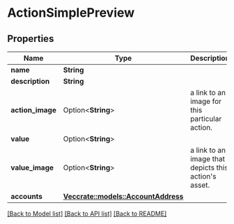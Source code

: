 # ActionSimplePreview

## Properties

Name | Type | Description | Notes
------------ | ------------- | ------------- | -------------
**name** | **String** |  | 
**description** | **String** |  | 
**action_image** | Option<**String**> | a link to an image for this particular action. | [optional]
**value** | Option<**String**> |  | [optional]
**value_image** | Option<**String**> | a link to an image that depicts this action's asset. | [optional]
**accounts** | [**Vec<crate::models::AccountAddress>**](AccountAddress.md) |  | 

[[Back to Model list]](../README.md#documentation-for-models) [[Back to API list]](../README.md#documentation-for-api-endpoints) [[Back to README]](../README.md)


